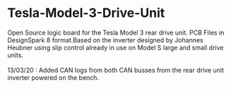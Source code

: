 # Tesla-Model-3-Drive-Unit
Open Source logic board for the Tesla Model 3 rear drive unit. PCB Files in DesignSpark 8 format.Based on the inverter designed by Johannes Heubner using slip control already in use on Model S large and small drive units.
<br>
<br>
13/03/20 : Added CAN logs from both CAN busses from the rear drive unit inverter powered on the bench.
